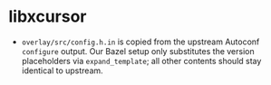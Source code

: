 # libxcursor

- `overlay/src/config.h.in` is copied from the upstream Autoconf `configure` output. Our Bazel setup only substitutes the version placeholders via `expand_template`; all other contents should stay identical to upstream.

